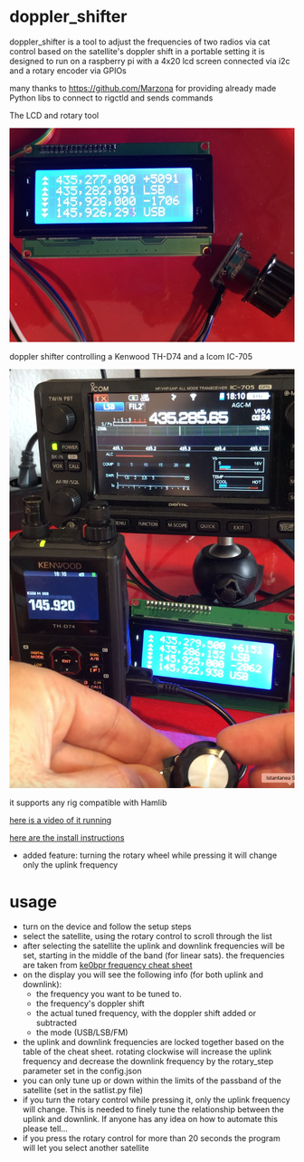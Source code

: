 # doppler_shifter 


doppler_shifter is a tool to adjust the frequencies of two radios via cat control based on the satellite's doppler shift in a portable setting
it is designed to run on a raspberry pi with a 4x20 lcd screen connected via i2c and a rotary encoder via GPIOs

many thanks to https://github.com/Marzona for providing already made Python libs to connect to rigctld and sends commands

The LCD and rotary tool

![lcd and rotary tool](./lcd.jpg?raw=true "lcd and rotary tool")

doppler shifter controlling a Kenwood TH-D74 and a Icom IC-705

![running](./image1.png?raw=true "running")


it supports any rig compatible with Hamlib

[here is a video of it running](https://youtu.be/zTdj3pQJ4dA)

[here are the install instructions](https://github.com/giordyb/doppler_shifter/blob/5015b8ee5b41cb8cf3b3a181e51b40ee519a29c2/install.md)

* added feature: turning the rotary wheel while pressing it will change only the uplink frequency



# usage

* turn on the device and follow the setup steps
* select the satellite, using the rotary control to scroll through the list
* after selecting the satellite the uplink and downlink frequencies will be set, starting in the middle of the band (for linear sats). the frequencies are taken from [ke0bpr frequency cheat sheet](https://ke0pbr.wordpress.com/2018/12/31/my-frequency-cheat-sheet/)
* on the display you will see the following info (for both uplink and downlink):
    * the frequency you want to be tuned to.
    * the frequency's doppler shift
    * the actual tuned frequency, with the doppler shift added or subtracted
    * the mode (USB/LSB/FM) 
* the uplink and downlink frequencies are locked together based on the table of the cheat sheet. rotating clockwise will increase the uplink frequency and decrease the downlink frequency by the rotary_step parameter set in the config.json
* you can only tune up or down within the limits of the passband of the satellite (set in the satlist.py file)
* if you turn the rotary control while pressing it, only the uplink frequency will change. This is needed to finely tune the relationship between the uplink and downlink. If anyone has any idea on how to automate this please tell...
* if you press the rotary control for more than 20 seconds the program will let you select another satellite 